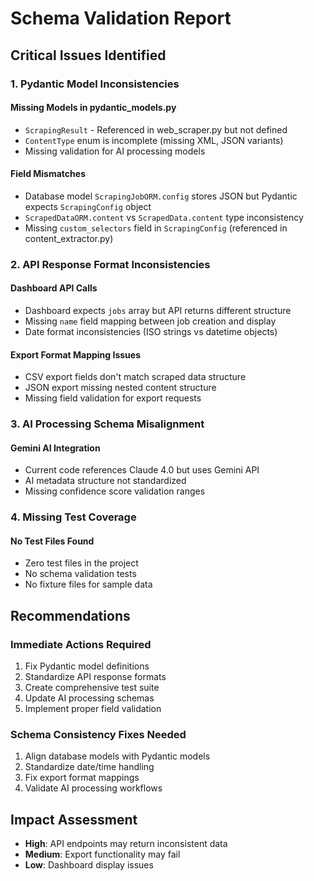 # Schema Validation Report

## Critical Issues Identified

### 1. Pydantic Model Inconsistencies

#### Missing Models in pydantic_models.py
- `ScrapingResult` - Referenced in web_scraper.py but not defined
- `ContentType` enum is incomplete (missing XML, JSON variants)
- Missing validation for AI processing models

#### Field Mismatches
- Database model `ScrapingJobORM.config` stores JSON but Pydantic expects `ScrapingConfig` object
- `ScrapedDataORM.content` vs `ScrapedData.content` type inconsistency
- Missing `custom_selectors` field in `ScrapingConfig` (referenced in content_extractor.py)

### 2. API Response Format Inconsistencies

#### Dashboard API Calls
- Dashboard expects `jobs` array but API returns different structure
- Missing `name` field mapping between job creation and display
- Date format inconsistencies (ISO strings vs datetime objects)

#### Export Format Mapping Issues
- CSV export fields don't match scraped data structure
- JSON export missing nested content structure
- Missing field validation for export requests

### 3. AI Processing Schema Misalignment

#### Gemini AI Integration
- Current code references Claude 4.0 but uses Gemini API
- AI metadata structure not standardized
- Missing confidence score validation ranges

### 4. Missing Test Coverage

#### No Test Files Found
- Zero test files in the project
- No schema validation tests
- No fixture files for sample data

## Recommendations

### Immediate Actions Required
1. Fix Pydantic model definitions
2. Standardize API response formats
3. Create comprehensive test suite
4. Update AI processing schemas
5. Implement proper field validation

### Schema Consistency Fixes Needed
1. Align database models with Pydantic models
2. Standardize date/time handling
3. Fix export format mappings
4. Validate AI processing workflows

## Impact Assessment
- **High**: API endpoints may return inconsistent data
- **Medium**: Export functionality may fail
- **Low**: Dashboard display issues